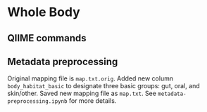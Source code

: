 Whole Body
==========

QIIME commands
--------------

Metadata preprocessing
----------------------

Original mapping file is `map.txt.orig`. Added new column `body_habitat_basic`
to designate three basic groups: gut, oral, and skin/other. Saved new mapping
file as `map.txt`. See `metadata-preprocessing.ipynb` for more details.
